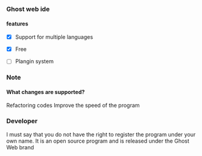 ### Ghost web ide


#### features

- [x] Support for multiple languages

- [x] Free

- [ ] Plangin system


### Note

#### What changes are supported?
Refactoring codes
Improve the speed of the program



### Developer

I must say that you do not have the right to register the program under your own name. It is an open source program and is released under the Ghost Web brand
